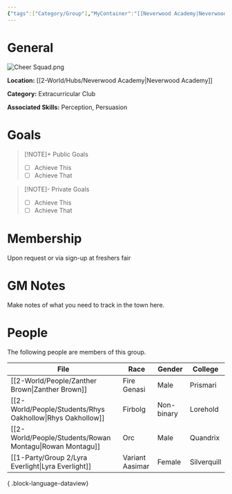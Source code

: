 ```yaml
---
{"tags":["Category/Group"],"MyContainer":"[[Neverwood Academy|Neverwood Academy]]","MyCategory":"Extracurricular Club","image":"Cheer Squad.png","obsidianUIMode":"preview","leaders":null,"staff":null,"members":null,"initiates":null,"primary_contact":null,"Skill1":"Perception","Skill2":"Persuasion","dg-publish":true,"dg-path":"World/Groups/Extracurricular Club/Mage Tower Cheer Squad.md","permalink":"/world/groups/extracurricular-club/mage-tower-cheer-squad/","dgPassFrontmatter":true,"updated":"2025-10-04T00:47:36.000+01:00"}
---
```



# General

![Cheer Squad.png](/img/user/z_Assets/Extracurriculars/Cheer%20Squad.png)

**Location:** [[2-World/Hubs/Neverwood Academy\|Neverwood Academy]]

**Category:** Extracurricular Club

**Associated Skills:** Perception, Persuasion

# Goals

> [!NOTE]+ Public Goals
> - [ ] Achieve This
> - [ ] Achieve That

> [!NOTE]- Private Goals
> - [ ] Achieve This
> - [ ] Achieve That

# Membership
Upon request or via sign-up at freshers fair

# GM Notes

Make notes of what you need to track in the town here. 


# People

The following people are members of this group.  


| File                                                          | Race            | Gender     | College     |
| ------------------------------------------------------------- | --------------- | ---------- | ----------- |
| [[2-World/People/Zanther Brown\|Zanther Brown]]            | Fire Genasi     | Male       | Prismari    |
| [[2-World/People/Students/Rhys Oakhollow\|Rhys Oakhollow]] | Firbolg         | Non-binary | Lorehold    |
| [[2-World/People/Students/Rowan Montagu\|Rowan Montagu]]   | Orc             | Male       | Quandrix    |
| [[1-Party/Group 2/Lyra Everlight\|Lyra Everlight]]         | Variant Aasimar | Female     | Silverquill |

{ .block-language-dataview}
